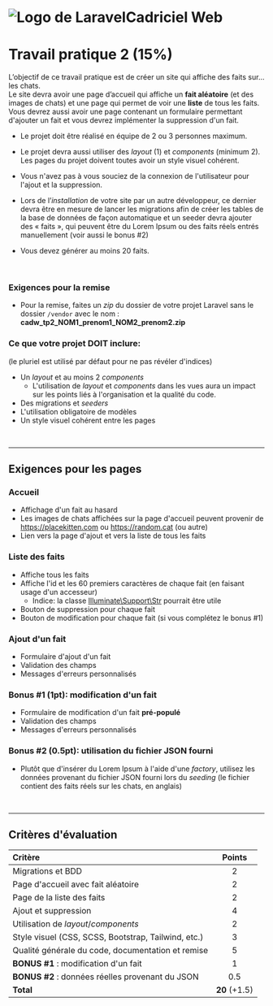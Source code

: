 ﻿
# ![Logo de Laravel](https://upload.wikimedia.org/wikipedia/commons/9/9a/Laravel.svg)Cadriciel Web 

# Travail pratique 2 (15%)

L’objectif de ce travail pratique est de créer un site qui affiche des faits sur… les chats.  
Le site devra avoir une page d’accueil qui affiche un **fait aléatoire** (et des images de chats) et une page qui permet de voir une **liste** de tous les faits. Vous devrez aussi avoir une page contenant un formulaire permettant d'ajouter un fait et vous devrez implémenter la suppression d'un fait.

- Le projet doit être réalisé en équipe de 2 ou 3 personnes maximum.

- Le projet devra aussi utiliser des _layout_ (1) et _components_ (minimum 2). Les pages du projet doivent toutes avoir un style visuel cohérent.

- Vous n'avez pas à vous souciez de la connexion de l'utilisateur pour l'ajout et la suppression.

- Lors de l’_installation_ de votre site par un autre développeur, ce dernier devra être en mesure de lancer les migrations afin de créer les tables de la base de données de façon automatique et un seeder devra ajouter des « faits », qui peuvent être du Lorem Ipsum ou des faits réels entrés manuellement (voir aussi le bonus #2)

- Vous devez générer au moins 20 faits.

<br>


### Exigences pour la remise

- Pour la remise, faites un _zip_ du dossier de votre projet Laravel sans le dossier `/vendor` avec le nom : **cadw_tp2_NOM1_prenom1_NOM2_prenom2.zip**

### Ce que votre projet DOIT inclure:
(le pluriel est utilisé par défaut pour ne pas révéler d'indices)
- Un _layout_ et au moins 2 _components_
	- L'utilisation de _layout_ et _components_ dans les vues aura un impact sur les points liés à l'organisation et la qualité du code.
- Des migrations et _seeders_
- L'utilisation obligatoire de modèles
- Un style visuel cohérent entre les pages

<br>

---

## Exigences pour les pages
### Accueil
- Affichage d'un fait au hasard
- Les images de chats affichées sur la page d'accueil peuvent provenir de https://placekitten.com ou https://random.cat (ou autre)
- Lien vers la page d'ajout et vers la liste de tous les faits

### Liste des faits
- Affiche tous les faits
- Affiche l'id et les 60 premiers caractères de chaque fait (en faisant usage d'un accesseur)
	- Indice: la classe [Illuminate\Support\Str](https://laravel.com/api/5.5/Illuminate/Support/Str.html) pourrait être utile
- Bouton de suppression pour chaque fait
- Bouton de modification pour chaque fait (si vous complétez le bonus #1)

### Ajout d'un fait
- Formulaire d'ajout d'un fait
- Validation des champs
- Messages d'erreurs personnalisés

### Bonus #1 (1pt): modification d'un fait
- Formulaire de modification d'un fait **pré-populé**
- Validation des champs
- Messages d'erreurs personnalisés

### Bonus #2 (0.5pt): utilisation du fichier JSON fourni
- Plutôt que d'insérer du Lorem Ipsum à l'aide d'une _factory_, utilisez les données provenant du fichier JSON fourni lors du _seeding_ (le fichier contient des faits réels sur les chats, en anglais)

<br>

---

## Critères d'évaluation

| Critère | Points |
| :--- | :---: |
| Migrations et BDD | 2 |
| Page d'accueil avec fait aléatoire | 2 |
| Page de la liste des faits | 2 |
| Ajout et suppression | 4 |
| Utilisation de _layout_/_components_ | 2 | 
| Style visuel (CSS, SCSS, Bootstrap, Tailwind, etc.) | 3 |
| Qualité générale du code, documentation et remise | 5 | 
| **BONUS #1** : modification d'un fait | 1 |
| **BONUS #2** : données réelles provenant du JSON | 0.5 |
| **Total** | **20** (+1.5) | 